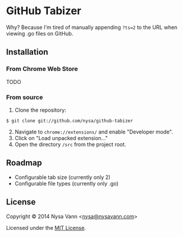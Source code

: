 # GitHub Tabizer

Why? Because I'm tired of manually appending `?ts=2` to the URL when viewing .go files on GitHub.

## Installation

### From Chrome Web Store

TODO

### From source

1. Clone the repository:
```
$ git clone git://github.com/nysa/github-tabizer
```
2. Navigate to `chrome://extensions/` and enable "Developer mode".
3. Click on "Load unpacked extension..."
4. Open the directory `/src` from the project root.

## Roadmap

- Configurable tab size (currently only 2)
- Configurable file types (currently only .go)

## License

Copyright &copy; 2014 Nysa Vann <<nysa@nysavann.com>>

Licensed under the [MIT License](http://opensource.org/licenses/MIT).

